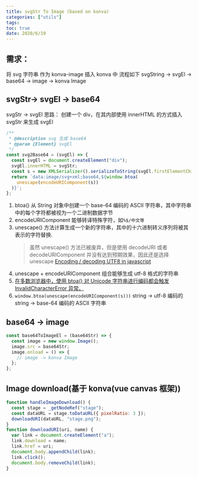 ```yaml
---
title: svgStr To Image (based on konva)
categories: ["utils"]
tags:
toc: true
date: 2020/6/19
---
```


## 需求：

将 svg 字符串 作为 konva-image 插入 konva 中
流程如下 svgString -> svgEl -> base64 -> image -> konva Image

## svgStr-> svgEl -> base64

svgStr -> svgEl 思路： 创建一个 div，在其内部使用 innerHTML 的方式插入 svgStr 来生成 svgEl

```js
/**
 * @description svg 生成 base64
 * @param {Element} svgEl
 */
const svg2Base64 = (svgEl) => {
  const svgEl = document.createElement("div");
  svgEl.innerHTML = svgStr;
  const s = new XMLSerializer().serializeToString(svgEl.firstElementChild);
  return `data:image/svg+xml;base64,${window.btoa(
    unescape(encodeURIComponent(s))
  )}`;
};
```

1. btoa() 从 String 对象中创建一个 base-64 编码的 ASCII 字符串，其中字符串中的每个字符都被视为一个二进制数据字节
2. encodeURIComponent 能够转译特殊字符，如`%$/中文等`
3. unescape() 方法计算生成一个新的字符串，其中的十六进制转义序列将被其表示的字符替换.
   > 虽然 unescape() 方法已被废弃，但是使用 decodeURI 或者 decodeURIComponent 并没有达到预期效果，因此还是选择 unescape
   > [Encoding / decoding UTF8 in javascript](http://ecmanaut.blogspot.com/2006/07/encoding-decoding-utf8-in-javascript.html)
4. unescape + encodeURIComponent 组合能够生成 utf-8 格式的字符串
5. [在多数浏览器中，使用 btoa() 对 Unicode 字符串进行编码都会触发 InvalidCharacterError 异常。 ](https://developer.mozilla.org/zh-CN/docs/Web/API/WindowBase64/btoa)
6. `window.btoa(unescape(encodeURIComponent(s)))` string -> utf-8 编码的 string -> base-64 编码的 ASCII 字符串

## base64 -> image

```js
const base64ToImageEl = (base64Str) => {
  const image = new window.Image();
  image.src = base64Str;
  image.onload = () => {
    // image -> konva Image
  };
};
```

## Image download(基于 konva(vue canvas 框架))

```js
function handleImageDownload() {
  const stage = _getNodeRef("stage");
  const dataURL = stage.toDataURL({ pixelRatio: 3 });
  downloadURI(dataURL, "stage.png");
}
function downloadURI(uri, name) {
  var link = document.createElement("a");
  link.download = name;
  link.href = uri;
  document.body.appendChild(link);
  link.click();
  document.body.removeChild(link);
}
```
